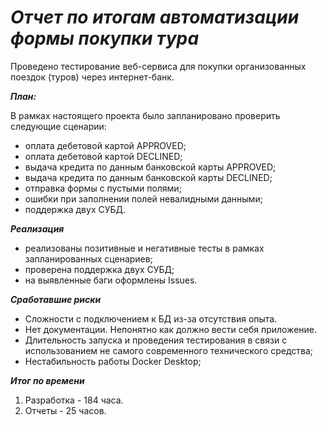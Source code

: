# ***Отчет по итогам автоматизации формы покупки тура***
Проведено тестирование веб-сервиса для покупки организованных поездок (туров) через интернет-банк.

***План:***

В рамках настоящего проекта было запланировано проверить следующие сценарии:
+ оплата дебетовой картой APPROVED;
+ оплата дебетовой картой DECLINED;
+ выдача кредита по данным банковской карты APPROVED;
+ выдача кредита по данным банковской карты DECLINED;
+ отправка формы с пустыми полями;
+ ошибки при заполнении полей невалидными данными;
+ поддержка двух СУБД.

***Реализация***

+ реализованы позитивные и негативные тесты в рамках запланированных сценариев;
+ проверена поддержка двух СУБД;
+ на выявленные баги оформлены Issues.

***Сработавшие риски***

+ Сложности с подключением к БД из-за отсутствия опыта.
+ Нет документации. Непонятно как должно вести себя приложение.
+ Длительность запуска и проведения тестирования в связи с использованием не самого современного технического средства;
+ Нестабильность работы Docker Desktop;

***Итог по времени***

1. Разработка - 184 часа.
2. Отчеты - 25 часов.
